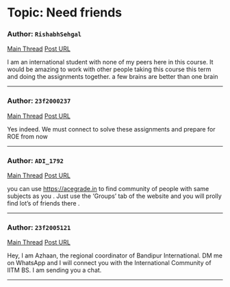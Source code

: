 # Topic: Need friends

### Author: `RishabhSehgal`
[Main Thread](https://discourse.onlinedegree.iitm.ac.in/t/need-friends/163381)
[Post URL](https://discourse.onlinedegree.iitm.ac.in/t/need-friends/163381/1)

[post_number]: 1
I am an international student with none of my peers here in this course. It would be amazing to work with other people taking this course this term and doing the assignments together.
a few brains are better than one brain

---

### Author: `23f2000237`
[Main Thread](https://discourse.onlinedegree.iitm.ac.in/t/need-friends/163381)
[Post URL](https://discourse.onlinedegree.iitm.ac.in/t/need-friends/163381/2)

[post_number]: 2
Yes indeed. We must connect to solve these assignments and prepare for ROE from now

---

### Author: `ADI_1792`
[Main Thread](https://discourse.onlinedegree.iitm.ac.in/t/need-friends/163381)
[Post URL](https://discourse.onlinedegree.iitm.ac.in/t/need-friends/163381/3)

[post_number]: 3
you can use https://acegrade.in to find community of people with same subjects as you . Just use the ‘Groups’ tab of the website and you will prolly find lot’s of friends there .

---

### Author: `23f2005121`
[Main Thread](https://discourse.onlinedegree.iitm.ac.in/t/need-friends/163381)
[Post URL](https://discourse.onlinedegree.iitm.ac.in/t/need-friends/163381/4)

[post_number]: 4
Hey, I am Azhaan, the regional coordinator of Bandipur International. DM me on WhatsApp and I will connect you with the International Community of IITM BS. I am sending you a chat.

---
